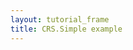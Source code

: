 ```yaml
---
layout: tutorial_frame
title: CRS.Simple example
---
```

<script>

	const map = L.map('map', {
		crs: L.CRS.Simple,
		minZoom: -3
	});

	const bounds = [[-26.5, -25], [1021.5, 1023]];
	const image = L.imageOverlay('uqm_map_full.png', bounds).addTo(map);

	const sol = L.latLng([145, 175]);
	const marker = L.marker(sol).addTo(map);

	map.setView([70, 120], 1);

</script>
